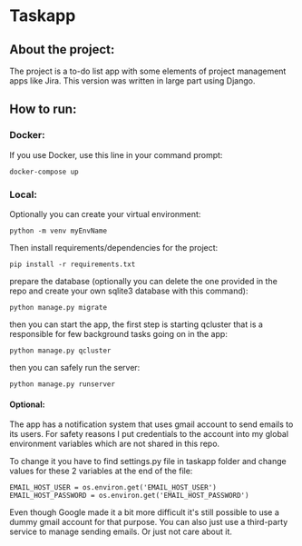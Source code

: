 # Taskapp

## About the project:

The project is a to-do list app with some elements of project management apps like Jira.
This version was written in large part using Django.

## How to run:

### Docker:

If you use Docker, use this line in your command prompt:

```
docker-compose up
```

### Local:

Optionally you can create your virtual environment:

```
python -m venv myEnvName
```

Then install requirements/dependencies for the project:

```
pip install -r requirements.txt
```

prepare the database (optionally you can delete the one provided in the repo and create your own sqlite3 database with this command):

```
python manage.py migrate
```

then you can start the app,
the first step is starting qcluster that is a responsible for few background tasks going on in the app:

```
python manage.py qcluster
```

then you can safely run the server:

```
python manage.py runserver
```

#### Optional:

The app has a notification system that uses gmail account to send emails to its users.
For safety reasons I put credentials to the account into my global environment variables which are not shared in this repo.

To change it you have to find settings.py file in taskapp folder and change values for these 2 variables at the end of the file:

```
EMAIL_HOST_USER = os.environ.get('EMAIL_HOST_USER')
EMAIL_HOST_PASSWORD = os.environ.get('EMAIL_HOST_PASSWORD')
```

Even though Google made it a bit more difficult it's still possible to use a dummy gmail account for that purpose.
You can also just use a third-party service to manage sending emails.
Or just not care about it.
